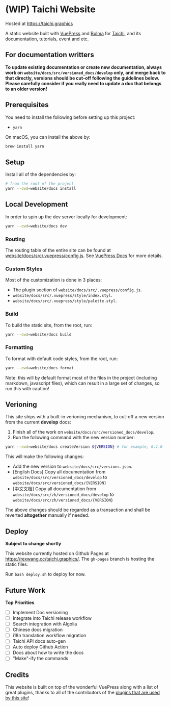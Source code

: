 # (WIP) Taichi Website

Hosted at https://taichi.graphics

A static website built with [VuePress](https://vuepress.vuejs.org/) and [Bulma](https://bulma.io/) for [Taichi](https://taichi.graphics), and its documentation, tutorials, event and etc.

## For documentation writters

**To update existing documentation or create new documentation, always work on `website/docs/src/versioned_docs/develop` only, and merge back to that directly, versions should be cut-off following the guidelines below. Please carefully consider if you really need to update a doc that belongs to an older version!**

## Prerequisites

You need to install the following before setting up this project:

- `yarn`

On macOS, you can install the above by:

```bash
brew install yarn
```

## Setup

Install all of the dependencies by:

```bash
# from the root of the project
yarn --cwd=website/docs install
```

## Local Development

In order to spin up the dev server locally for development:

```bash
yarn --cwd=website/docs dev
```

### Routing

The routing table of the entire site can be found at [website/docs/src/.vuepress/config.js](./website/docs/src/.vuepress/config.js). See [VuePress Docs](https://vuepress.vuejs.org/guide/directory-structure.html#directory-structure) for more details.

### Custom Styles

Most of the customization is done in 3 places:

- The plugin section of `website/docs/src/.vuepress/config.js`.
- `website/docs/src/.vuepress/style/index.styl`.
- `website/docs/src/.vuepress/style/palette.styl`.

### Build

To build the static site, from the root, run:

```bash
yarn --cwd=website/docs build
```

### Formatting

To format with default code styles, from the root, run:

```bash
yarn --cwd=website/docs format
```

Note: this will by default format most of the files in the project (including markdown, javascript files), which can result in a large set of changes, so run this with caution!

## Verioning

This site ships with a built-in verioning mechanism, to cut-off a new version from the
current **develop** docs:

1. Finish all of the work on `website/docs/src/versioned_docs/develop`.
2. Run the following command with the new version number:
```bash
yarn --cwd=website/docs createVersion ${VERSION} # for example, 0.1.0
```

This will make the following changes:

- Add the new version to `website/docs/src/versions.json`.
- [English Docs] Copy all documentation from `website/docs/src/versioned_docs/develop` to `website/docs/src/versioned_docs/{VERSION}`
- [中文文档] Copy all documentation from `website/docs/src/zh/versioned_docs/develop` to `website/docs/src/zh/versioned_docs/{VERSION}`

The above changes should be regarded as a transaction and shall be reverted **altogether** manually if needed.

## Deploy

**Subject to change shortly**

This website currently hosted on Github Pages at https://rexwang.cc/taichi.graphics/. The `gh-pages` branch is hosting the static files.

Run `bash deploy.sh` to deploy for now.

## Future Work

**Top Priorities**

- [ ] Implement Doc versioning
- [ ] Integrate into Taichi release workflow
- [ ] Search integration with Algolia
- [ ] Chinese docs migration
- [ ] i18n translation workflow migration
- [ ] Taichi API docs auto-gen
- [ ] Auto deploy Github Action
- [ ] Docs about how to write the docs
- [ ] "Make"-ify the commands

## Credits

This website is built on top of the wonderful VuePress along with a list of
great plugins, thanks to all of the contributors of the [plugins that are used by
this site](./website/docs/src/.vuepress/config.js)!
